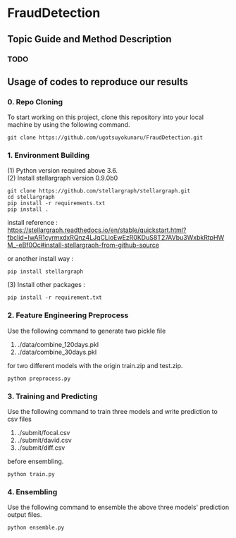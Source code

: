 # FraudDetection


## Topic Guide and Method Description
### TODO


## Usage of codes to reproduce our results
### 0. Repo Cloning
To start working on this project, clone this repository into your local machine by using the following command.
```
git clone https://github.com/ugotsuyokunaru/FraudDetection.git
```

### 1. Environment Building

(1) Python version required above 3.6.  
(2) Install stellargraph version 0.9.0b0
```
git clone https://github.com/stellargraph/stellargraph.git
cd stellargraph
pip install -r requirements.txt
pip install .
```
install reference :  
https://stellargraph.readthedocs.io/en/stable/quickstart.html?fbclid=IwAR1cyrmxdxRQnz4LJqCLioEwEzR0KDuS8T27AVbu3WxbkRtpHWM_-eBf0Oc#install-stellargraph-from-github-source

or another install way : 
```
pip install stellargraph
```

(3) Install other packages : 
```
pip install -r requirement.txt
```

### 2. Feature Engineering Preprocess
Use the following command to generate two pickle file  
1. ./data/combine_120days.pkl  
2. ./data/combine_30days.pkl  

for two different models with the origin train.zip and test.zip.
```
python preprocess.py
```

### 3. Training and Predicting
Use the following command to train three models and write prediction to csv files  
1. ./submit/focal.csv  
2. ./submit/david.csv  
3. ./submit/diff.csv  

before ensembling.  
```
python train.py
```

### 4. Ensembling
Use the following command to ensemble the above three models' prediction output files.
```
python ensemble.py
```